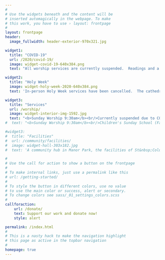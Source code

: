 ```yaml
---
#
# Use the widgets beneath and the content will be
# inserted automagically in the webpage. To make
# this work, you have to use › layout: frontpage
#
layout: frontpage
header:
  image_fullwidth: header-exterior-970x321.jpg

widget1:
  title: "COVID-19"
  url: /2020/covid-19/
  image: widget-covid-19-640x384.png
  text: "All worship services are currently suspended.  Readings and a reflection are emailed weekly.  Contact the parish office if you would like to receive these."

widget2:
  title: "Holy Week"
  image: widget-holy-week-2020-640x384.png
  text: 'In-person Holy Week services have been cancelled.  The cathedral is preparing recorded services for Palm Sunday, Good Friday and Easter Sunday.  We will provide a link to those when they are available.'

widget3:
  title: "Services"
  url: /worship/
  image: widget-interior-img-1592.jpg
  text: "<b>Sunday Worship 9:30am</b><br/>Currently suspended due to COVID-19."
#  text: "<b>Sunday Worship 9:30am</b><br/>Children's Sunday School (Fall through Spring)"

#widget3:
#  title: "Facilities"
#  url: /community/facilities/
#  image: widget-hall-303x182.jpg
#  text: 'A community hub in Manor Park, the facilities of St&nbsp;Columba are used by various groups throughout the week, and on weekends by individuals for special occasions such as birthday or anniversary parties.  If you have an event or meeting, one of the church halls may be a perfect fit for your needs.'

#
# Use the call for action to show a button on the frontpage
#
# To make internal links, just use a permalink like this
# url: /getting-started/
#
# To style the button in different colors, use no value
# to use the main color or success, alert or secondary.
# To change colors see sass/_01_settings_colors.scss
#
callforaction:
    url: /donate/
    text: Support our work and donate now!
    style: alert

permalink: /index.html
#
# This is a nasty hack to make the navigation highlight
# this page as active in the topbar navigation
#
homepage: true
---
```


